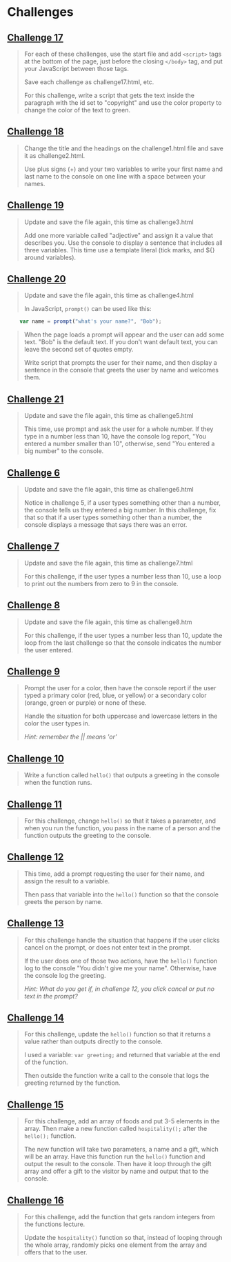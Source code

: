 # Challenges 

## [Challenge 17](./challenge17.html)

>For each of these challenges, use the start file and add `<script>` tags at the bottom of the page, just before the closing `</body>` tag, and put your JavaScript between those tags.
>
>Save each challenge as challenge17.html, etc.
>
>For this challenge, write a script that gets the text inside the paragraph with the id set to "copyright" and use the color property to change the color of the text to green.

## [Challenge 18](./challenge18.html)

>Change the title and the headings on the challenge1.html file and save it as challenge2.html.
>
>Use plus signs (+) and your two variables to write your first name and last name to the console on one line with a space between your names.

## [Challenge 19](./challenge19.html)

>Update and save the file again, this time as challenge3.html
>
>Add one more variable called "adjective" and assign it a value that describes you. Use the console to display a sentence that includes all three variables. This time use a template literal (tick marks, and ${} around variables).

## [Challenge 20](./challenge20.html)

>Update and save the file again, this time as challenge4.html 
>
>In JavaScript, `prompt()` can be used like this: 

```js
    var name = prompt("what's your name?", "Bob"); 
```

>When the page loads a prompt will appear and the user can add some text. "Bob" is the default text. If you don't want default text, you can leave the second set of quotes empty.
>
>Write script that prompts the user for their name, and then display a sentence in the console that greets the user by name and welcomes them.

## [Challenge 21](./challenge21.html)

>Update and save the file again, this time as challenge5.html
>
>This time, use prompt and ask the user for a whole number. If they type in a number less than 10, have the console log report, "You entered a number smaller than 10", otherwise, send "You entered a big number" to the console.

## [Challenge 6](./challenge06.html)

>Update and save the file again, this time as challenge6.html
>
>Notice in challenge 5, if a user types something other than a number, the console tells us they entered a big number. In this challenge, fix that so that if a user types something other than a number, the console displays a message that says there was an error.

## [Challenge 7](./challenge07.html)

>Update and save the file again, this time as challenge7.html
>
>For this challenge, if the user types a number less than 10, use a loop to print out the numbers from zero to 9 in the console.

## [Challenge 8](./challenge08.html)

>Update and save the file again, this time as challenge8.htm 
>
>For this challenge, if the user types a number less than 10, update the loop from the last challenge so that the console indicates the number the user entered.

## [Challenge 9](./challenge09.html)

>Prompt the user for a color, then have the console report if the user typed a primary color (red, blue, or yellow) or a secondary color (orange, green or purple) or none of these. 
>
>Handle the situation for both uppercase and lowercase letters in the color the user types in. 
>
>_Hint: remember the || means 'or'_

## [Challenge 10](./challenge10.html)

>Write a function called `hello()` that outputs a greeting in the console when the function runs.

## [Challenge 11](./challenge11.html)

>For this challenge, change `hello()` so that it takes a parameter, and when you run the function, you pass in the name of a person and the function outputs the greeting to the console.

## [Challenge 12](./challenge12.html)

>This time, add a prompt requesting the user for their name, and assign the result to a variable.
>
>Then pass that variable into the `hello()` function so that the console greets the person by name.

## [Challenge 13](./challenge13.html)

>For this challenge handle the situation that happens if the user clicks cancel on the prompt, or does not enter text in the prompt. 
>
>If the user does one of those two actions, have the `hello()` function log to the console "You didn't give me your name". Otherwise, have the console log the greeting.
>
>_Hint: What do you get if, in challenge 12, you click cancel or put no text in the prompt?_

## [Challenge 14](./challenge14.html)

>For this challenge, update the `hello()` function so that it returns a value rather than outputs directly to the console. 
>
>I used a variable: `var greeting;` and returned that variable at the end of the function. 
>
>Then outside the function write a call to the console that logs the greeting returned by the function.

## [Challenge 15](./challenge15.html)

>For this challenge, add an array of foods and put 3-5 elements in the array. Then make a new function called `hospitality();` after the `hello();` function. 
>
>The new function will take two parameters, a name and a gift, which will be an array. Have this function run the `hello()` function and output the result to the console. Then have it loop through the gift array and offer a gift to the visitor by name and output that to the console.

## [Challenge 16](./challenge16.html)

>For this challenge, add the function that gets random integers from the functions lecture. 
>
>Update the `hospitality()` function so that, instead of looping through the whole array, randomly picks one element from the array and offers that to the user.

